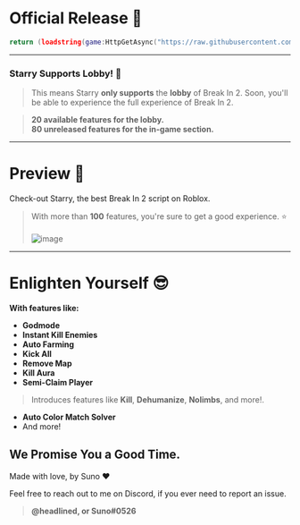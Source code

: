 # Official Release 🐋
```lua
return (loadstring(game:HttpGetAsync("https://raw.githubusercontent.com/hello-n-bye/starry/master/main.lua", true))("Starry"))
```

---

### Starry Supports Lobby! 💫
> This means Starry **only supports** the **lobby** of Break In 2.
> Soon, you'll be able to experience the full experience of Break In 2.

> **20 available features for the lobby.<br>80 unreleased features for the in-game section.**

---

# Preview 👀
Check-out Starry, the best Break In 2 script on Roblox.
> With more than **100** features, you're sure to get a good experience. ⭐
<br><br>![image](https://github.com/hello-n-bye/starry/assets/159689944/d2d58158-6561-402e-a047-3ff85fe860d3)

---

# Enlighten Yourself 😎
**With features like:**
* **Godmode**
* **Instant Kill Enemies**
* **Auto Farming**
* **Kick All**
* **Remove Map**
* **Kill Aura**
* **Semi-Claim Player**
> Introduces features like **Kill**, **Dehumanize**, **Nolimbs**, and more!.
* **Auto Color Match Solver**
* And more!
  
## We Promise You a Good Time.

Made with love, by Suno :heart:

Feel free to reach out to me on Discord, if you ever need to report an issue.
> **@headlined, or Suno#0526**
